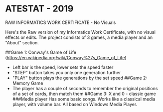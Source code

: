 # ATESTAT - 2019

RAW INFORMATICS WORK CERTIFICATE - No Visuals

Here's the Raw version of my Informatics Work Certificate, with no visual effects or edits. 
The project consists of 3 games, a media player and an "About" section.

##Game 1: 
  Conway's Game of Life (https://en.wikipedia.org/wiki/Conway%27s_Game_of_Life)
  - Left bar is the speed, lower sets the speed faster
  - "STEP" button takes you only one generation further
  - "PLAY" button plays the generations by the set speed
##Game 2:
  Memory Game
  - The player has a couple of seconds to remember the original positions of a set of cards, then match them
##Game 3:
  X and 0 - classic game
###Media player
  Has some basic songs. Works like a classical media player, with volume bar. All based on Windows Media Player.
